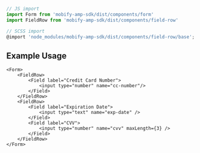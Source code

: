 ```js
// JS import
import Form from 'mobify-amp-sdk/dist/components/form'
import FieldRow from 'mobify-amp-sdk/dist/components/field-row'

// SCSS import
@import 'node_modules/mobify-amp-sdk/dist/components/field-row/base';
```


## Example Usage

    <Form>
        <FieldRow>
            <Field label="Credit Card Number">
                <input type="number" name="cc-number"/>
            </Field>
        </FieldRow>
        <FieldRow>
            <Field label="Expiration Date">
                <input type="text" name="exp-date" />
            </Field>
            <Field label="CVV">
                <input type="number" name="cvv" maxLength={3} />
            </Field>
        </FieldRow>
    </Form>
